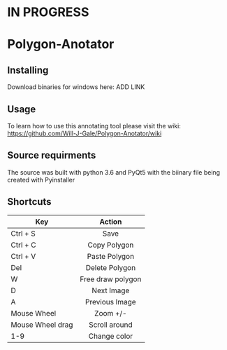 # IN PROGRESS

# Polygon-Anotator

## Installing 
Download binaries for windows here: ADD LINK

## Usage
To learn how to use this annotating tool please visit the wiki: https://github.com/Will-J-Gale/Polygon-Anotator/wiki

## Source requirments
The source was built with python 3.6 and PyQt5 with the biinary file being created with Pyinstaller 

## Shortcuts

| Key           | Action        |
| ------------- |:-------------:|
| Ctrl + S      | Save          |
| Ctrl + C      | Copy Polygon  |
| Ctrl + V      | Paste Polygon |
| Del           | Delete Polygon|
| W             | Free draw polygon|
| D             | Next Image    |
| A             | Previous Image|
| Mouse Wheel   | Zoom +/-      |
| Mouse Wheel drag |Scroll around |
| 1-9           | Change color|

